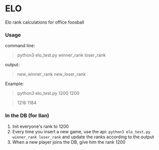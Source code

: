 # ELO
Elo rank calculations for office foosball

### Usage
command line:
>python3 elo_test.py winner_rank loser_rank

output:
>new_winner_rank new_loser_rank

Example:
>python3 elo_test.py 1200 1200

>1216 1184

### In the DB (for Ilan)
1. Init everyone's rank to 1200
2. Every time you insert a new game, use the api:
`python3 elo_test.py winner_rank loser_rank`
and update the ranks according to the output
3. When a new player joins the DB, give him the rank 1200